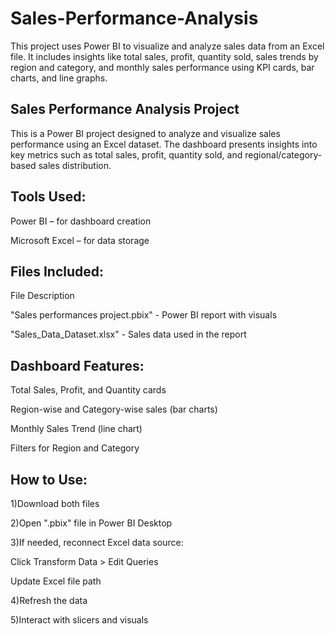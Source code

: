 # Sales-Performance-Analysis

This project uses Power BI to visualize and analyze sales data from an Excel file. It includes insights like total sales, profit, quantity sold, sales trends by region and category, and monthly sales performance using KPI cards, bar charts, and line graphs.

## Sales Performance Analysis Project

This is a Power BI project designed to analyze and visualize sales performance using an Excel dataset. The dashboard presents insights into key metrics such as total sales, profit, quantity sold, and regional/category-based sales distribution.

## Tools Used:
   Power BI – for dashboard creation
   
   Microsoft Excel – for data storage

## Files Included:
File Description

"Sales performances project.pbix" - Power BI report with visuals

"Sales_Data_Dataset.xlsx" - Sales data used in the report

## Dashboard Features:
Total Sales, Profit, and Quantity cards

Region-wise and Category-wise sales (bar charts)

Monthly Sales Trend (line chart)

Filters for Region and Category

## How to Use:
1)Download both files

2)Open ".pbix" file in Power BI Desktop

3)If needed, reconnect Excel data source:

 Click Transform Data > Edit Queries
 
 Update Excel file path
 
4)Refresh the data

5)Interact with slicers and visuals
    
   
   
